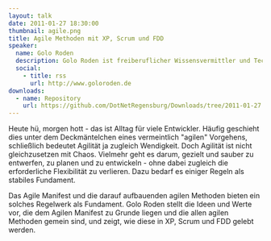 ```yaml
---
layout: talk
date: 2011-01-27 18:30:00
thumbnail: agile.png
title: Agile Methoden mit XP, Scrum und FDD
speaker:
  name: Golo Roden
  description: Golo Roden ist freiberuflicher Wissensvermittler und Technologieberater für .NET, Codequalität und agile Methoden. Für sein hochwertiges Engagement in der Community wurde er im Jahr 2010 von Microsoft als MVP für C# ausgezeichnet. Golo ist verheiratet und Vater einer Tochter, hat zwei Collies und eine Schwäche für Eisbären. Er beschäftigt sich in seiner Freizeit mit elektronischer Musik, digitaler Fotografie und Kochen.
  social:
    - title: rss
      url: http://www.goloroden.de
downloads:
  - name: Repository
    url: https://github.com/DotNetRegensburg/Downloads/tree/2011-01-27
---
```

Heute hü, morgen hott - das ist Alltag für viele Entwickler. Häufig geschieht dies unter dem Deckmäntelchen eines vermeintlich "agilen" Vorgehens, schließlich bedeutet Agilität ja zugleich Wendigkeit. Doch Agilität ist nicht gleichzusetzen mit Chaos. Vielmehr geht es darum, gezielt und sauber zu entwerfen, zu planen und zu entwickeln - ohne dabei zugleich die erforderliche Flexibilität zu verlieren. Dazu bedarf es einiger Regeln als stabiles Fundament. 

Das Agile Manifest und die darauf aufbauenden agilen Methoden bieten ein solches Regelwerk als Fundament. Golo Roden stellt die Ideen und Werte vor, die dem Agilen Manifest zu Grunde liegen und die allen agilen Methoden gemein sind, und zeigt, wie diese in XP, Scrum und FDD gelebt werden. 